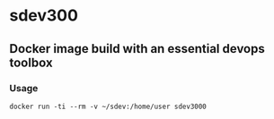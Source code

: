 # sdev300

## Docker image build with an essential devops toolbox

### Usage

```
docker run -ti --rm -v ~/sdev:/home/user sdev3000
```
